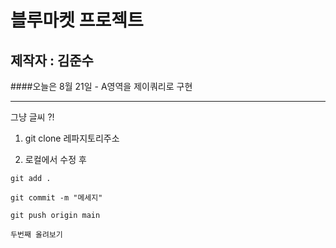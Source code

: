 # 블루마켓 프로젝트

## 제작자 : 김준수

####오늘은 8월 21일 -  A영역을 제이쿼리로 구현

---

그냥 글씨 ?!

1. git clone 레파지토리주소

2. 로컬에서 수정 후 

`git add .`

`git commit -m "메세지"`

`git push origin main`

`두번째 올려보기`